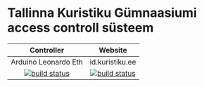 Tallinna Kuristiku Gümnaasiumi access controll süsteem
===
| Controller | Website |
| :--------: | :-----: |
| Arduino Leonardo Eth | id.kuristiku.ee |
| [![build status](https://gitlab.lucker.xyz/LuCkEr/RFID-Door-System/badges/LeonardoETHapi/build.svg)](https://gitlab.lucker.xyz/LuCkEr/RFID-Door-System/commits/LeonardoETHapi) | [![build status](https://gitlab.lucker.xyz/LuCkEr/RFID-Door-System-WEB/badges/master/build.svg)](https://gitlab.lucker.xyz/LuCkEr/RFID-Door-System-WEB/commits/master) |

